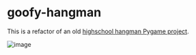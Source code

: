 # goofy-hangman

This is a refactor of an old [highschool hangman Pygame project](https://github.com/joeyshi12/my2016meme).

![image](https://github.com/joeyshi12/goofy-hangman/assets/46363213/ba3a8082-e9e7-4c5f-b8a2-915849bb0a69)
